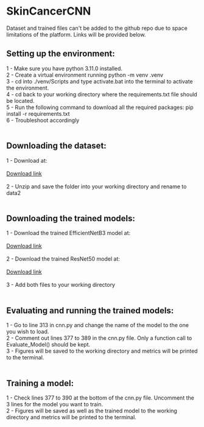 # SkinCancerCNN

Dataset and trained files can't be added to the github repo due to space limitations of the platform. Links will be provided below.

<h2>Setting up the environment:</h2>
1 - Make sure you have python 3.11.0 installed.<br>
2 - Create a virtual environment running python -m venv .venv<br>
3 - cd into ./venv/Scripts and type activate.bat into the terminal to activate the environment. <br>
4 - cd back to your working directory where the requirements.txt file should be located. <br>
5 - Run the following command to download all the required packages: pip install -r requirements.txt<br>
6 - Troubleshoot accordingly<br>
<br>

<h2>Downloading the dataset:</h2>
1 - Download at: <br><br>
<a href="https://www.kaggle.com/datasets/fanconic/skin-cancer-malignant-vs-benign">Download link</a><br><br>
2 - Unzip and save the folder into your working directory and rename to data2<br><br>

<h2>Downloading the trained models:</h2>
1 - Download the trained EfficientNetB3 model at: <br><br>
<a href="https://drive.google.com/file/d/14y3Q1AneC8bO3CRymK6JsA12ROeGQ1j0/view?usp=sharing">Download link</a><br><br>
2 - Download the trained ResNet50 model at: <br><br>
<a href="https://www.kaggle.com/datasets/fanconic/skin-cancer-malignant-vs-benign">Download link</a><br><br>
3 - Add both files to your working directory<br><br>

<h2>Evaluating and running the trained models:</h2>
1 - Go to line 313 in cnn.py and change the name of the model to the one you wish to load.<br>
2 - Comment out lines 377 to 389 in the cnn.py file. Only a function call to Evaluate_Model() should be kept.<br>
3 - Figures will be saved to the working directory and metrics will be printed to the terminal. <br>
<br>
<h2>Training a model:</h2>

1 - Check lines 377 to 390 at the bottom of the cnn.py file. Uncomment the 3 lines for the model you want to train. <br>
2 - Figures will be saved as well as the trained model to the working directory and metrics will be printed to the terminal. <br>

